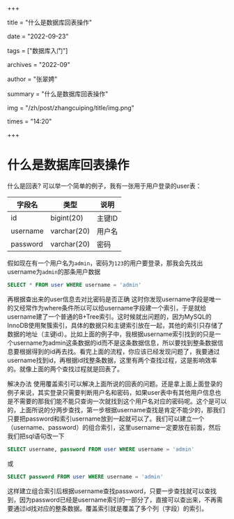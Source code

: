 +++

title = "什么是数据库回表操作" 

date = "2022-09-23" 

tags = ["数据库入门"] 

archives = "2022-09" 

author = "张翠娉" 

summary = "什么是数据库回表操作"

img = "/zh/post/zhangcuiping/title/img.png" 

times = "14:20"

+++

# 什么是数据库回表操作

什么是回表?
可以举一个简单的例子，我有一张用于用户登录的user表：

| 字段名   | 类型        | 说明   |
| -------- | ----------- | ------ |
| id       | bigint(20)  | 主键ID |
| username | varchar(20) | 用户名 |
| password | varchar(20) | 密码   |

假如现在有一个用户名为`admin`，密码为`123`的用户要登录，那我会先找出username为`admin`的那条用户数据

```sql
SELECT * FROM user WHERE username = 'admin'
```

再根据查出来的user信息去对比密码是否正确
这时你发现username字段是唯一的又经常作为where条件所以可以给username字段建一个索引，于是就给username建了一个普通的B+Tree索引。这时候就出问题的，因为MySQL的InnoDB使用聚簇索引，具体的数据只和主键索引放在一起，其他的索引只存储了数据的地址（主键id）。比如上面的例子中，我根据username索引找到的只是一个username为admin这条数据的id而不是这条数据信息，所以要找到整条数据信息要根据得到的id再去找。看完上面的流程，你应该已经发现问题了，我要通过username找到id，再根据id找整条数据，这里有两个查找过程，这是影响效率的。就像上面的两个查找过程就是回表了。

解决办法
使用覆盖索引可以解决上面所说的回表的问题。还是拿上面上面登录的例子来说，其实登录只需要判断用户名和密码，如果user表中有其他用户信息也是不需要的那我们能不能只查询一次就找到这个用户名对应的密码呢。这个是可以的，上面所说的分两步查找，第一步根据username查找是肯定不能少的，那我们只要把password和索引username放到一起就可以了。我们可以建立一个（username、password）的组合索引，这里username一定要放在前面，然后我们把sql语句改一下

```sql
SELECT username, password FROM user WHERE username = 'admin'
```

或

```sql
SELECT password FROM user WHERE username = 'admin'
```

这样建立组合索引后根据username查找password，只要一步查找就可以查找到，因为password已经是username索引的一部分了，直接可以查出来，不再需要通过id找对应的整条数据。覆盖索引就是覆盖了多个列（字段）的索引。